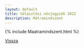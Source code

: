 ```yaml
---
layout: default
title: Választási névjegyzék 2022
description: Mátramindszent
---
```


{% include Maatramindszent.html %}

[Vissza](./)